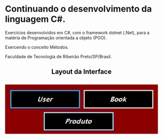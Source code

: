 # Continuando o desenvolvimento da linguagem C#.

<p>Exercícios desenvolvidos em C#, com o framework dotnet (.Net), para a matéria de Programação orientada a objeto (POO).</p>
<p>Exercendo o conceito Métodos.</p>
<p>Faculdade de Tecnologia de Ribeirão Preto/SP/Brasil.</p>

<h2 align="center" style="color:black"> Layout da Interface
<h2>

<h2 align="center">
<img alt="layout" src= "https://github.com/angelresende/aula_06_04_2021_csharp/blob/main/Layout.JPG" width="550px">
</h2>
